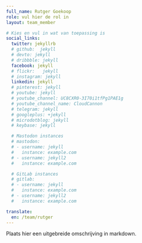 ```yaml
---
full_name: Rutger Goekoop
role: vul hier de rol in
layout: team_member

# Kies en vul in wat van toepassing is
social_links:
  twitter: jekyllrb
  # github:  jekyll
  # devto: jekyll
  # dribbble: jekyll
  facebook: jekyll
  # flickr:   jekyll
  # instagram: jekyll
  linkedin: jekyll
  # pinterest: jekyll
  # youtube: jekyll
  # youtube_channel: UC8CXR0-3I70i1tfPg1PAE1g
  # youtube_channel_name: CloudCannon
  # telegram: jekyll
  # googleplus: +jekyll
  # microdotblog: jekyll
  # keybase: jekyll

  # Mastodon instances
  # mastodon:
  # - username: jekyll
  #   instance: example.com
  # - username: jekyll2
  #   instance: example.com

  # GitLab instances
  # gitlab:
  # - username: jekyll
  #   instance: example.com
  # - username: jekyll2
  #   instance: example.com

translate:
  en: /team/rutger
---
```

Plaats hier een uitgebreide omschrijving in markdown.
